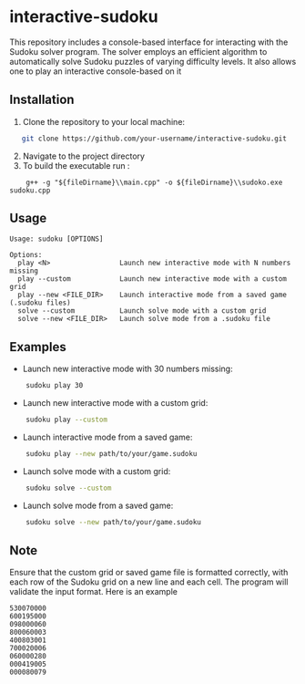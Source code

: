 # interactive-sudoku
 This repository includes a console-based interface for interacting with the Sudoku solver program. The solver employs an efficient algorithm to automatically solve Sudoku puzzles of varying difficulty levels. It also allows one to play an interactive console-based on it

## Installation

1. Clone the repository to your local machine:

```bash
   git clone https://github.com/your-username/interactive-sudoku.git
```

2. Navigate to the project directory
3. To build the executable run :
```
    g++ -g "${fileDirname}\\main.cpp" -o ${fileDirname}\\sudoko.exe sudoku.cpp
```

## Usage 

```
Usage: sudoku [OPTIONS]

Options:
  play <N>                 Launch new interactive mode with N numbers missing
  play --custom            Launch new interactive mode with a custom grid
  play --new <FILE_DIR>    Launch interactive mode from a saved game (.sudoku files)
  solve --custom           Launch solve mode with a custom grid
  solve --new <FILE_DIR>   Launch solve mode from a .sudoku file

```

## Examples
- Launch new interactive mode with 30 numbers missing:

```bash
    sudoku play 30
```

- Launch new interactive mode with a custom grid:

```bash
    sudoku play --custom
```

- Launch interactive mode from a saved game:


```bash
    sudoku play --new path/to/your/game.sudoku
```

- Launch solve mode with a custom grid:

```bash
    sudoku solve --custom
```

- Launch solve mode from a saved game:

```bash
    sudoku solve --new path/to/your/game.sudoku
```

## Note 

Ensure that the custom grid or saved game file is formatted correctly, with each row of the Sudoku grid on a new line and each cell. The program will validate the input format. Here is an example

```
530070000
600195000
098000060
800060003
400803001
700020006
060000280
000419005
000080079
```